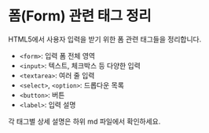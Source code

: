 # 폼(Form) 관련 태그 정리

HTML5에서 사용자 입력을 받기 위한 폼 관련 태그들을 정리합니다.

- `<form>`: 입력 폼 전체 영역
- `<input>`: 텍스트, 체크박스 등 다양한 입력
- `<textarea>`: 여러 줄 입력
- `<select>`, `<option>`: 드롭다운 목록
- `<button>`: 버튼
- `<label>`: 입력 설명

각 태그별 상세 설명은 하위 md 파일에서 확인하세요.
